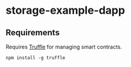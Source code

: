 # storage-example-dapp

## Requirements

Requires [Truffle](http://truffleframework.com/) for managing smart
contracts.

```
npm install -g truffle
```
